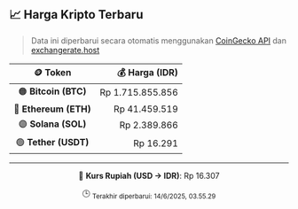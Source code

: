

<!-- HARGA_KRIPTO -->
## 📈 Harga Kripto Terbaru

> Data ini diperbarui secara otomatis menggunakan [CoinGecko API](https://www.coingecko.com/) dan [exchangerate.host](https://exchangerate.host/)

<div align="center">

| 🪙 Token | 💰 Harga (IDR) |
|:------:|---------------:|
| 🟠 **Bitcoin (BTC)**   | Rp 1.715.855.856 |
| 🔵 **Ethereum (ETH)**  | Rp 41.459.519 |
| 🟣 **Solana (SOL)**    | Rp 2.389.866 |
| 🟢 **Tether (USDT)**   | Rp 16.291 |

---

💱 **Kurs Rupiah (USD → IDR)**: Rp 16.307

🕒 <sub>Terakhir diperbarui: 14/6/2025, 03.55.29</sub>

</div>
<!-- /HARGA_KRIPTO -->